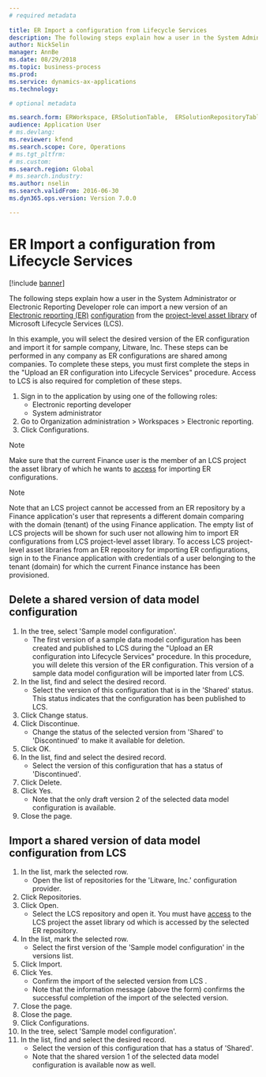 ```yaml
--- 
# required metadata 
 
title: ER Import a configuration from Lifecycle Services
description: The following steps explain how a user in the System Administrator or Electronic Reporting Developer role can import a new version of an Electronic reporting (ER) configuration from Microsoft Lifecycle Services (LCS). 
author: NickSelin
manager: AnnBe 
ms.date: 08/29/2018
ms.topic: business-process 
ms.prod:  
ms.service: dynamics-ax-applications 
ms.technology:  

# optional metadata 

ms.search.form: ERWorkspace, ERSolutionTable,  ERSolutionRepositoryTable, ERSolutionImport   
audience: Application User 
# ms.devlang:  
ms.reviewer: kfend
ms.search.scope: Core, Operations 
# ms.tgt_pltfrm:  
# ms.custom:  
ms.search.region: Global
# ms.search.industry: 
ms.author: nselin
ms.search.validFrom: 2016-06-30 
ms.dyn365.ops.version: Version 7.0.0

---
```


# ER Import a configuration from Lifecycle Services

[!include [banner](../../includes/banner.md)]

The following steps explain how a user in the System Administrator or Electronic Reporting Developer role can import a new version of an [Electronic reporting (ER)](../general-electronic-reporting.md) [configuration](general-electronic-reporting.md#Configuration) from the [project-level asset library](https://docs.microsoft.com/dynamics365/fin-ops-core/dev-itpro/lifecycle-services/asset-library) of Microsoft Lifecycle Services (LCS).

In this example, you will select the desired version of the ER configuration and import it for sample company, Litware, Inc. These steps can be performed in any company as ER configurations are shared among companies. To complete these steps, you must first complete the steps in the "Upload an ER configuration into Lifecycle Services" procedure. Access to LCS is also required for completion of these steps.

1. Sign in to the application by using one of the following roles:
    - Electronic reporting developer
    - System administrator
2. Go to Organization administration > Workspaces > Electronic reporting.
3. Click Configurations.

<a name="accessconditions"></a>
> [!NOTE]
> Make sure that the current Finance user is the member of an LCS project the asset library of which he wants to [access](https://docs.microsoft.com/dynamics365/fin-ops-core/dev-itpro/lifecycle-services/asset-library#asset-library-support) for importing ER configurations.

> [!NOTE]
> Note that an LCS project cannot be accessed from an ER repository by a Finance application's user that represents a different domain comparing with the domain (tenant) of the using Finance application. The empty list of LCS projects will be shown for such user not allowing him to import ER configurations from LCS project-level asset library. To access LCS project-level asset libraries from an ER repository for importing ER configurations, sign in to the Finance application with credentials of a user belonging to the tenant (domain) for which the current Finance instance has been provisioned.

## Delete a shared version of data model configuration
1. In the tree, select 'Sample model configuration'.
    * The first version of a sample data model configuration has been created and published to LCS during the "Upload an ER configuration into Lifecycle Services" procedure. In this procedure, you will delete this version of the ER configuration. This version of a sample data model configuration will be imported later from LCS.  
2. In the list, find and select the desired record.
    * Select the version of this configuration that is in the 'Shared' status. This status indicates that the configuration has been published to LCS.  
3. Click Change status.
4. Click Discontinue.
    * Change the status of the selected version from 'Shared' to 'Discontinued' to make it available for deletion.  
5. Click OK.
6. In the list, find and select the desired record.
    * Select the version of this configuration that has a status of 'Discontinued'.  
7. Click Delete.
8. Click Yes.
    * Note that the only draft version 2 of the selected data model configuration is available.  
9. Close the page.

## Import a shared version of data model configuration from LCS
1. In the list, mark the selected row.
    * Open the list of repositories for the 'Litware, Inc.' configuration provider.  
2. Click Repositories.
3. Click Open.
    * Select the LCS repository and open it. You must have [access](#accessconditions) to the LCS project the asset library od which is accessed by the selected ER repository.
4. In the list, mark the selected row.
    * Select the first version of the 'Sample model configuration' in the versions list.  
5. Click Import.
6. Click Yes.
    * Confirm the import of the selected version from LCS .  
    * Note that the information message (above the form) confirms the successful completion of the import of the selected version.  
7. Close the page.
8. Close the page.
9. Click Configurations.
10. In the tree, select 'Sample model configuration'.
11. In the list, find and select the desired record.
    * Select the version of this configuration that has a status of 'Shared'.  
    * Note that the shared version 1 of the selected data model configuration is available now as well.  

